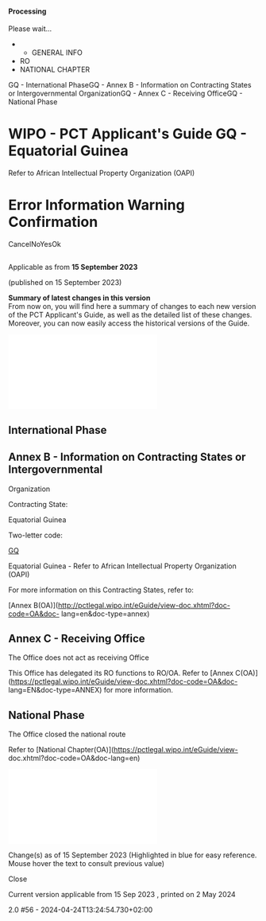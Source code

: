 ####  Processing

Please wait...

  *   * GENERAL INFO
  * RO
  * NATIONAL CHAPTER
  
GQ - International PhaseGQ - Annex B - Information on Contracting States or
Intergovernmental OrganizationGQ - Annex C - Receiving OfficeGQ - National
Phase

#  WIPO - PCT Applicant's Guide GQ - Equatorial Guinea  
Refer to African Intellectual Property Organization (OAPI)

#  Error Information Warning Confirmation

  

CancelNoYesOk

##

Applicable as from  **15 September 2023**

(published on 15 September 2023)

  
**Summary of latest changes in this version**  
From now on, you will find here a summary of changes to each new version of
the PCT Applicant's Guide, as well as the detailed list of these changes.
Moreover, you can now easily access the historical versions of the Guide.  
  
  

![](/eGuide/javax.faces.resource/spacer/dot_clear.gif.xhtml?ln=primefaces&v=6.1)

##  International Phase

##  Annex B - Information on Contracting States or Intergovernmental
Organization

Contracting State:

Equatorial Guinea

Two-letter code:

[GQ](https://pctlegal.wipo.int/eGuide/view-doc.xhtml?doc-code=GQ&doc-lang=EN)

Equatorial Guinea - Refer to African Intellectual Property Organization (OAPI)

For more information on this Contracting States, refer to:

[Annex B(OA)](http://pctlegal.wipo.int/eGuide/view-doc.xhtml?doc-code=OA&doc-
lang=en&doc-type=annex)

##  Annex C - Receiving Office

The Office does not act as receiving Office

This Office has delegated its RO functions to RO/OA. Refer to [Annex
C(OA)](https://pctlegal.wipo.int/eGuide/view-doc.xhtml?doc-code=OA&doc-
lang=EN&doc-type=ANNEX) for more information.

##  National Phase

The Office closed the national route

Refer to [National Chapter(OA)](https://pctlegal.wipo.int/eGuide/view-
doc.xhtml?doc-code=OA&doc-lang=en)

![](/eGuide/javax.faces.resource/spacer/dot_clear.gif.xhtml?ln=primefaces&v=6.1)

Change(s) as of 15 September 2023 (Highlighted in blue for easy reference.
Mouse hover the text to consult previous value)

Close

Current version applicable from 15 Sep 2023 , printed on 2 May 2024

2.0 #56 - 2024-04-24T13:24:54.730+02:00

